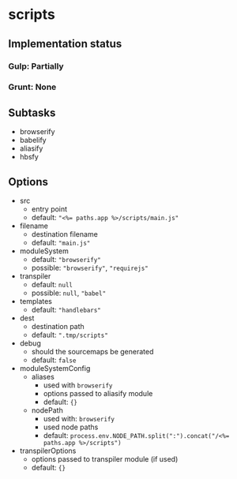 # scripts

## Implementation status

### Gulp: Partially
### Grunt: None

## Subtasks

  * browserify
  * babelify
  * aliasify
  * hbsfy

## Options

  * src
    * entry point
    * default: ``"<%= paths.app %>/scripts/main.js"``
  * filename
    * destination filename
    * default: ``"main.js"``
  * moduleSystem
    * default: ``"browserify"``
    * possible: ``"browserify"``, ``"requirejs"``
  * transpiler
    * default: ``null``
    * possible: ``null``, ``"babel"``
  * templates
    * default: ``"handlebars"``
  * dest
    * destination path
    * default: ``".tmp/scripts"``
  * debug
    * should the sourcemaps be generated
    * default: ``false``
  * moduleSystemConfig
    * aliases
      * used with ``browserify``
      * options passed to aliasify module
      * default: ``{}``
    * nodePath
      * used with: ``browserify``
      * used node paths
      * default: ``process.env.NODE_PATH.split(":").concat("/<%= paths.app %>/scripts")``
  * transpilerOptions
    * options passed to transpiler module (if used)
    * default: ``{}``
